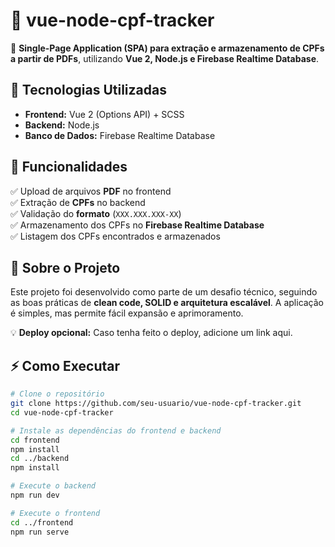 # 📂 vue-node-cpf-tracker  

🚀 **Single-Page Application (SPA) para extração e armazenamento de CPFs a partir de PDFs**, utilizando **Vue 2, Node.js e Firebase Realtime Database**.  

## 🔹 Tecnologias Utilizadas  
- **Frontend:** Vue 2 (Options API) + SCSS  
- **Backend:** Node.js  
- **Banco de Dados:** Firebase Realtime Database  

## 🔹 Funcionalidades  
✅ Upload de arquivos **PDF** no frontend  
✅ Extração de **CPFs** no backend  
✅ Validação do **formato** (`XXX.XXX.XXX-XX`)  
✅ Armazenamento dos CPFs no **Firebase Realtime Database**  
✅ Listagem dos CPFs encontrados e armazenados  

## 📌 Sobre o Projeto  
Este projeto foi desenvolvido como parte de um desafio técnico, seguindo as boas práticas de **clean code, SOLID e arquitetura escalável**. A aplicação é simples, mas permite fácil expansão e aprimoramento.  

💡 **Deploy opcional:** Caso tenha feito o deploy, adicione um link aqui.  

## ⚡ Como Executar  
```bash
# Clone o repositório
git clone https://github.com/seu-usuario/vue-node-cpf-tracker.git
cd vue-node-cpf-tracker

# Instale as dependências do frontend e backend
cd frontend
npm install
cd ../backend
npm install

# Execute o backend
npm run dev

# Execute o frontend
cd ../frontend
npm run serve
